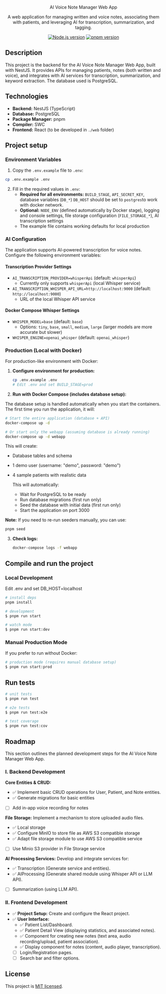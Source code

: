 <p align="center">AI Voice Note Manager Web App</p>
<p align="center">A web application for managing written and voice notes, associating them with patients, and leveraging AI for transcription, summarization, and tagging.</p>

<p align="center">
<a href="https://nodejs.org" target="_blank"><img src="https://img.shields.io/badge/node-%3E%3D22.0.0-green.svg" alt="Node.js version" /></a>
<a href="https://pnpm.io" target="_blank"><img src="https://img.shields.io/badge/pnpm-%3E%3D10.0.0-cc00ff.svg" alt="pnpm version" /></a>
</p>

## Description

This project is the backend for the AI Voice Note Manager Web App, built with NestJS. It provides APIs for managing patients, notes (both written and voice), and integrates with AI services for transcription, summarization, and keyword extraction. The database used is PostgreSQL.

## Technologies

- **Backend:** NestJS (TypeScript)
- **Database:** PostgreSQL
- **Package Manager:** pnpm
- **Compiler:** SWC
- **Frontend:** React (to be developed in `./web` folder)

## Project setup

### Environment Variables

1. Copy the `.env.example` file to `.env`:

```bash
cp .env.example .env
```

2. Fill in the required values in `.env`:
   - **Required for all environments:** `BUILD_STAGE`, `API_SECRET_KEY`, database variables (`DB_*`)
   `DB_HOST` should be set to `postgres`to work with docker network.
   - **Optional:** `NODE_ENV` (defined automatically by Docker stage), logging and console settings, file storage configuration (`FILE_STORAGE_*`), AI transcription settings
   - The example file contains working defaults for local production

### AI Configuration

The application supports AI-powered transcription for voice notes. Configure the following environment variables:

#### Transcription Provider Settings

- `AI_TRANSCRIPTION_PROVIDER=whisperApi` (default: `whisperApi`)
  - Currently only supports `whisperApi` (local Whisper service)
- `AI_TRANSCRIPTION_WHISPER_API_URL=http://localhost:9000` (default: `http://localhost:9000`)
  - URL of the local Whisper API service

#### Docker Compose Whisper Settings

- `WHISPER_MODEL=base` (default: `base`)
  - Options: `tiny`, `base`, `small`, `medium`, `large` (larger models are more accurate but slower)
- `WHISPER_ENGINE=openai_whisper` (default: `openai_whisper`)

### Production (Local with Docker)

For production-like environment with Docker:

1. **Configure environment for production:**
   ```bash
   cp .env.example .env
   # Edit .env and set BUILD_STAGE=prod
   ```

2. **Run with Docker Compose (includes database setup):**

The database setup is handled automatically when you start the containers. The first time you run the application, it will:
   ```bash
   # Start the entire application (database + API)
   docker-compose up -d

   # Or start only the webapp (assuming database is already running)
   docker-compose up -d webapp
   ```
   This will create:

- Database tables and schema
- 1 demo user (username: "demo", password: "demo")
- 4 sample patients with realistic data

   This will automatically:
   - Wait for PostgreSQL to be ready
   - Run database migrations (first run only)
   - Seed the database with initial data (first run only)
   - Start the application on port 3000

**Note:** If you need to re-run seeders manually, you can use:
```bash
pnpm seed
```

3. **Check logs:**
   ```bash
   docker-compose logs -f webapp
   ```

## Compile and run the project

### Local Development

Edit .env and set DB_HOST=localhost

```bash
# install deps
pnpm install

# development
$ pnpm run start

# watch mode
$ pnpm run start:dev
```

### Manual Production Mode

If you prefer to run without Docker:

```bash
# production mode (requires manual database setup)
$ pnpm run start:prod

```

## Run tests

```bash
# unit tests
$ pnpm run test

# e2e tests
$ pnpm run test:e2e

# test coverage
$ pnpm run test:cov
```

## Roadmap

This section outlines the planned development steps for the AI Voice Note Manager Web App.

### I. Backend Development

**Core Entities & CRUD:**

- ✅ Implement basic CRUD operations for User, Patient, and Note entities.
- ✅ Generate migrations for basic entities
- [ ] Add in-app voice recording for notes

**File Storage:** Implement a mechanism to store uploaded audio files.

- ✅ Local storage
- ✅ Configure MinIO to store file as AWS S3 compatible storage
- ✅ Adapt file storage module to use AWS S3 compatible service
- [ ] Use Minio S3 provider in File Storage service

**AI Processing Services:** Develop and integrate services for:

- ✅ Transcription (Generate service and entities).
- ✅ AIProcessing (Generate shared module using Whisper API or LLM API).
- [ ] Summarization (using LLM API).

### II. Frontend Development

- ✅ **Project Setup:** Create and configure the React project.
- ✅ **User Interface:**
  - ✅ Patient List/Dashboard.
  - ✅ Patient Detail View (displaying statistics, and associated notes).
  - ✅ Component for creating new notes (text area, audio recording/upload, patient association).
  - ✅ Display component for notes (content, audio player, transcription).
  - [ ] Login/Registration pages.
  - [ ] Search bar and filter options.

## License

This project is [MIT licensed](./LICENSE).
